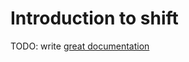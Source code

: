 # Introduction to shift

TODO: write [great documentation](http://jacobian.org/writing/what-to-write/)
